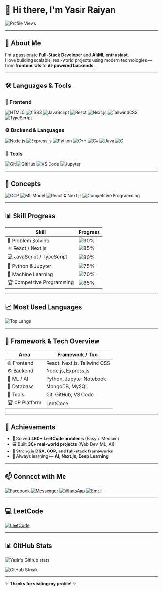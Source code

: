 # 👋 Hi there, I'm Yasir Raiyan  

![Profile Views](https://komarev.com/ghpvc/?username=Yasirraiyan&style=flat-square&color=blue)

---

## 🚀 About Me  
I'm a passionate **Full-Stack Developer** and **AI/ML enthusiast**.  
I love building scalable, real-world projects using modern technologies — from **frontend UIs** to **AI-powered backends**.  

---

## 🛠️ Languages & Tools  

### 🎨 Frontend  
![HTML5](https://img.shields.io/badge/HTML-E34F26?style=flat-square&logo=html5&logoColor=white)
![CSS3](https://img.shields.io/badge/CSS-1572B6?style=flat-square&logo=css3&logoColor=white)
![JavaScript](https://img.shields.io/badge/JavaScript-F7DF1E?style=flat-square&logo=javascript&logoColor=black)
![React](https://img.shields.io/badge/React-61DAFB?style=flat-square&logo=react&logoColor=black)
![Next.js](https://img.shields.io/badge/Next.js-000000?style=flat-square&logo=next.js&logoColor=white)
![TailwindCSS](https://img.shields.io/badge/Tailwind_CSS-06B6D4?style=flat-square&logo=tailwind-css&logoColor=white)
![TypeScript](https://img.shields.io/badge/TypeScript-3178C6?style=flat-square&logo=typescript&logoColor=white)

### ⚙️ Backend & Languages  
![Node.js](https://img.shields.io/badge/Node.js-339933?style=flat-square&logo=node.js&logoColor=white)
![Express.js](https://img.shields.io/badge/Express.js-000000?style=flat-square&logo=express&logoColor=white)
![Python](https://img.shields.io/badge/Python-3776AB?style=flat-square&logo=python&logoColor=white)
![C++](https://img.shields.io/badge/C++-00599C?style=flat-square&logo=c%2B%2B&logoColor=white)
![C#](https://img.shields.io/badge/C%23-239120?style=flat-square&logo=c-sharp&logoColor=white)
![Java](https://img.shields.io/badge/Java-007396?style=flat-square&logo=java&logoColor=white)
![C](https://img.shields.io/badge/C-00599C?style=flat-square&logo=c&logoColor=white)

### 🧰 Tools  
![Git](https://img.shields.io/badge/Git-F05032?style=flat-square&logo=git&logoColor=white)
![GitHub](https://img.shields.io/badge/GitHub-181717?style=flat-square&logo=github&logoColor=white)
![VS Code](https://img.shields.io/badge/VS_Code-0078D4?style=flat-square&logo=visual-studio-code&logoColor=white)
![Jupyter](https://img.shields.io/badge/Jupyter_Notebook-F37626?style=flat-square&logo=jupyter&logoColor=white)

---

## 🧠 Concepts  
![OOP](https://img.shields.io/badge/OOP-000000?style=flat-square&logo=databricks&logoColor=white)
![ML Model](https://img.shields.io/badge/ML_Model-FF6F61?style=flat-square)
![React & Next.js](https://img.shields.io/badge/React--Next.js-61DAFB?style=flat-square&logo=react&logoColor=black)
![Competitive Programming](https://img.shields.io/badge/Competitive_Programming-FFA116?style=flat-square&logo=leetcode&logoColor=white)

---

## 📊 Skill Progress  

| Skill | Progress |
|-------|-----------|
| 🧠 Problem Solving | ![90%](https://progress-bar.dev/90/?title=90%&color=4CAF50) |
| ⚛️ React / Next.js | ![85%](https://progress-bar.dev/85/?title=85%&color=61DAFB) |
| 💻 JavaScript / TypeScript | ![80%](https://progress-bar.dev/80/?title=80%&color=F7DF1E) |
| 🐍 Python & Jupyter | ![75%](https://progress-bar.dev/75/?title=75%&color=3776AB) |
| 🤖 Machine Learning | ![70%](https://progress-bar.dev/70/?title=70%&color=FF6F61) |
| 🏆 Competitive Programming | ![65%](https://progress-bar.dev/65/?title=65%&color=FFA116) |

---

## 📈 Most Used Languages  

![Top Langs](https://github-readme-stats.vercel.app/api/top-langs/?username=Yasirraiyan&layout=compact&theme=radical)

---

## 🧩 Framework & Tech Overview  

| Area | Framework / Tool |
|------|-------------------|
| 🌐 Frontend | React, Next.js, Tailwind CSS |
| ⚙️ Backend | Node.js, Express.js |
| 🧠 ML / AI | Python, Jupyter Notebook |
| 💾 Database | MongoDB, MySQL |
| 🧰 Tools | Git, GitHub, VS Code |
| 🏆 CP Platform | LeetCode |

---

## 🏅 Achievements  

- 🧮 Solved **460+ LeetCode problems** (Easy + Medium)  
- 💻 Built **30+ real-world projects** (Web Dev, ML, AI)  
- 🧠 Strong in **DSA, OOP, and full-stack frameworks**  
- 🌱 Always learning — **AI, Next.js, Deep Learning**

---

## 📫 Connect with Me  

[![Facebook](https://img.shields.io/badge/Facebook-1877F2?style=flat-square&logo=facebook&logoColor=white)](https://www.facebook.com/yasir.raiyan.54/)
[![Messenger](https://img.shields.io/badge/Messenger-00B2FF?style=flat-square&logo=facebook-messenger&logoColor=white)](https://www.messenger.com/e2ee/t/29267772716202806)
[![WhatsApp](https://img.shields.io/badge/WhatsApp-25D366?style=flat-square&logo=whatsapp&logoColor=white)](tel:01407841543)
[![Email](https://img.shields.io/badge/Email-D14836?style=flat-square&logo=gmail&logoColor=white)](mailto:yasirraiyan@iut-dhaka.edu)

---

## 💻 LeetCode  
[![LeetCode](https://img.shields.io/badge/LeetCode-FFA116?style=flat-square&logo=leetcode&logoColor=black)](https://leetcode.com/u/yasirraiyan/)

---

## 📊 GitHub Stats  

![Yasir's GitHub stats](https://github-readme-stats.vercel.app/api?username=Yasirraiyan&show_icons=true&theme=radical)

![GitHub Streak](https://github-readme-streak-stats.herokuapp.com?user=Yasirraiyan&theme=radical&date_format=M%20j%5B%2C%20Y%5D)

---

✨ **Thanks for visiting my profile!** ✨
